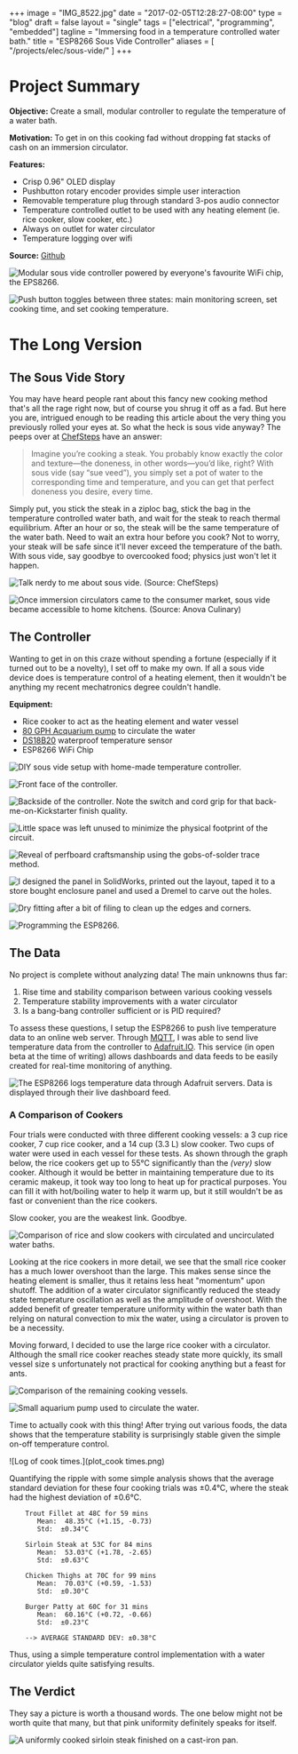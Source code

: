 +++
image = "IMG_8522.jpg"
date = "2017-02-05T12:28:27-08:00"
type =      "blog"
draft =     false
layout =    "single"
tags =      ["electrical", "programming", "embedded"]
tagline =   "Immersing food in a temperature controlled water bath."
title =     "ESP8266 Sous Vide Controller"
aliases = [
    "/projects/elec/sous-vide/"
]
+++

# Project Summary

__Objective:__ Create a small, modular controller to regulate the temperature of a water bath.

__Motivation:__ To get in on this cooking fad without dropping fat stacks of cash on an immersion circulator.

__Features:__

+ Crisp 0.96" OLED display
+ Pushbutton rotary encoder provides simple user interaction
+ Removable temperature plug through standard 3-pos audio connector
+ Temperature controlled outlet to be used with any heating element (ie. rice cooker, slow cooker, etc.)
+ Always on outlet for water circulator
+ Temperature logging over wifi

__Source:__ [Github](https://github.com/justinmklam/sous-vide)

<!--__Skills:__

+ Firmware programming
+ Enclosure design
+ PCB design-->

![Modular sous vide controller powered by everyone's favourite WiFi chip, the EPS8266.](IMG_8508.jpg)

![Push button toggles between three states: main monitoring screen, set cooking time, and set cooking temperature.](ui-demo.gif)

# The Long Version

## The Sous Vide Story

You may have heard people rant about this fancy new cooking method that's all the rage right now, but of course you shrug it off as a fad. But here you are, intrigued enough to be reading this article about the very thing you previously rolled your eyes at. So what the heck is sous vide anyway? The peeps over at [ChefSteps](https://www.chefsteps.com/activities/what-is-sous-vide) have an answer:

> Imagine you’re cooking a steak. You probably know exactly the color and texture—the doneness, in other words—you’d like, right? With sous vide (say “sue veed”), you simply set a pot of water to the corresponding time and temperature, and you can get that perfect doneness you desire, every time.

Simply put, you stick the steak in a ziploc bag, stick the bag in the temperature controlled water bath, and wait for the steak to reach thermal equilibrium. After an hour or so, the steak will be the same temperature of the water bath. Need to wait an extra hour before you cook? Not to worry, your steak will be safe since it'll never exceed the temperature of the bath.  With sous vide, say goodbye to overcooked food; physics just won't let it happen.

![Talk nerdy to me about sous vide. (Source: ChefSteps)](sousvideTechniques.png)

![Once immersion circulators came to the consumer market, sous vide became accessible to home kitchens. (Source: Anova Culinary)](what-is-sous-vide.jpg)

<!--![Why cooking sous vide is worth the effort. (Source: OBH Nordica)](Sous-Vide-ENG.jpg)-->

## The Controller

Wanting to get in on this craze without spending a fortune (especially if it turned out to be a novelty), I set off to make my own. If all a sous vide device does is temperature control of a heating element, then it wouldn't be anything my recent mechatronics degree couldn't handle.

__Equipment:__

+ Rice cooker to act as the heating element and water vessel
+ [80 GPH Acquarium pump](https://www.amazon.ca/gp/product/B00EWENKXO/ref=oh_aui_detailpage_o05_s00?ie=UTF8&psc=1) to circulate the water
+ [DS18B20](https://www.amazon.ca/gp/product/B00KLZQ0P8/ref=oh_aui_detailpage_o09_s00?ie=UTF8&psc=1) waterproof temperature sensor
+ ESP8266 WiFi Chip

![DIY sous vide setup with home-made temperature controller.](IMG_8608.jpg)

![Front face of the controller.](IMG_8522.jpg)

![Backside of the controller. Note the switch and cord grip for that back-me-on-Kickstarter finish quality.](IMG_8526.jpg)

![Little space was left unused to minimize the physical footprint of the circuit.](IMG_8454.jpg)

![Reveal of perfboard craftsmanship using the gobs-of-solder trace method.](IMG_8432.jpg)

![I designed the panel in SolidWorks, printed out the layout, taped it to a store bought enclosure panel and used a Dremel to carve out the holes.](iUJLGdd.jpg)

![Dry fitting after a bit of filing to clean up the edges and corners.](DCfOE0B.jpg)

![Programming the ESP8266.](IMG_8400.jpg)

<!--![TEXT](IMG_8580.jpg)-->

## The Data

No project is complete without analyzing data! The main unknowns thus far:

1. Rise time and stability comparison between various cooking vessels
1. Temperature stability improvements with a water circulator
1. Is a bang-bang controller sufficient or is PID required?

To assess these questions, I setup the ESP8266 to push live temperature data to an online web server. Through [MQTT](http://mqtt.org/), I was able to send live temperature data from the controller to [Adafruit.IO](https://io.adafruit.com/). This service (in open beta at the time of writing) allows dashboards and data feeds to be easily created for real-time monitoring of anything.

![The ESP8266 logs temperature data through Adafruit servers. Data is displayed through their live dashboard feed.](adafruit-dashboard.png)

### A Comparison of Cookers

Four trials were conducted with three different cooking vessels: a 3 cup rice cooker, 7 cup rice cooker, and a 14 cup (3.3 L) slow cooker. Two cups of water were used in each vessel for these tests. As shown through the graph below, the rice cookers get up to 55°C significantly than the _(very)_ slow cooker. Although it would be better in maintaining temperature due to its ceramic makeup, it took way too long to heat up for practical purposes. You can fill it with hot/boiling water to help it warm up, but it still wouldn't be as fast or convenient than the rice cookers.

Slow cooker, you are the weakest link. Goodbye.

![Comparison of rice and slow cookers with circulated and uncirculated water baths.](plot_benchmarks2.png)

Looking at the rice cookers in more detail, we see that the small rice cooker has a much lower overshoot than the large. This makes sense since the heating element is smaller, thus it retains less heat "momentum" upon shutoff. The addition of a water circulator significantly reduced the steady state temperature oscillation as well as the amplitude of overshoot. With the added benefit of greater temperature uniformity within the water bath than relying on natural convection to mix the water, using a circulator is proven to be a necessity.

Moving forward, I decided to use the large rice cooker with a circulator. Although the small rice cooker reaches steady state more quickly, its small vessel size s unfortunately not practical for cooking anything but a feast for ants.

![Comparison of the remaining cooking vessels.](plot_benchmarks.png)

![Small aquarium pump used to circulate the water.](IMG_8543.jpg)

Time to actually cook with this thing! After trying out various foods, the data shows that the temperature stability is surprisingly stable given the simple on-off temperature control.

![Log of cook times.](plot_cook times.png)

Quantifying the ripple with some simple analysis shows that the average standard deviation for these four cooking trials was ±0.4°C, where the steak had the highest deviation of ±0.6°C.

```no-highlight
    Trout Fillet at 48C for 59 mins
       Mean:  48.35°C (+1.15, -0.73)
       Std:  ±0.34°C

    Sirloin Steak at 53C for 84 mins
       Mean:  53.03°C (+1.78, -2.65)
       Std:  ±0.63°C

    Chicken Thighs at 70C for 99 mins
       Mean:  70.03°C (+0.59, -1.53)
       Std:  ±0.30°C

    Burger Patty at 60C for 31 mins
       Mean:  60.16°C (+0.72, -0.66)
       Std:  ±0.23°C

    --> AVERAGE STANDARD DEV: ±0.38°C
```

Thus, using a simple temperature control implementation with a water circulator yields quite satisfying results.

## The Verdict

They say a picture is worth a thousand words. The one below might not be worth quite that many, but that pink uniformity definitely speaks for itself.

![A uniformly cooked sirloin steak finished on a cast-iron pan.](IMG-20161231-WA0007.jpg)
